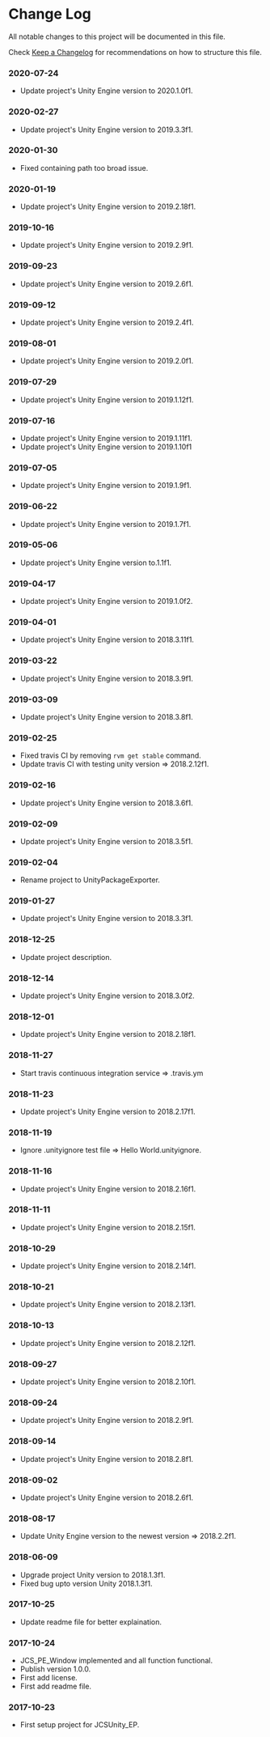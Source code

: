 # Change Log

All notable changes to this project will be documented in this file.

Check [Keep a Changelog](http://keepachangelog.com/) for recommendations on how to structure this file.


### 2020-07-24

* Update project's Unity Engine version to 2020.1.0f1.

### 2020-02-27

* Update project's Unity Engine version to 2019.3.3f1.

### 2020-01-30

* Fixed containing path too broad issue.

### 2020-01-19

* Update project's Unity Engine version to 2019.2.18f1.

### 2019-10-16

* Update project's Unity Engine version to 2019.2.9f1.

### 2019-09-23

* Update project's Unity Engine version to 2019.2.6f1.

### 2019-09-12

* Update project's Unity Engine version to 2019.2.4f1.

### 2019-08-01

* Update project's Unity Engine version to 2019.2.0f1.

### 2019-07-29

* Update project's Unity Engine version to 2019.1.12f1.

### 2019-07-16

* Update project's Unity Engine version to 2019.1.11f1.
* Update project's Unity Engine version to 2019.1.10f1

### 2019-07-05

* Update project's Unity Engine version to 2019.1.9f1.

### 2019-06-22

* Update project's Unity Engine version to 2019.1.7f1.

### 2019-05-06

* Update project's Unity Engine version to.1.1f1.

### 2019-04-17

* Update project's Unity Engine version to 2019.1.0f2.

### 2019-04-01

* Update project's Unity Engine version to 2018.3.11f1.

### 2019-03-22

* Update project's Unity Engine version to 2018.3.9f1.

### 2019-03-09

* Update project's Unity Engine version to 2018.3.8f1.

### 2019-02-25

* Fixed travis CI by removing `rvm get stable` command.
* Update travis CI with testing unity version => 2018.2.12f1.

### 2019-02-16

* Update project's Unity Engine version to 2018.3.6f1.

### 2019-02-09

* Update project's Unity Engine version to 2018.3.5f1.

### 2019-02-04

* Rename project to UnityPackageExporter.

### 2019-01-27

* Update project's Unity Engine version to 2018.3.3f1.

### 2018-12-25

* Update project description.

### 2018-12-14

* Update project's Unity Engine version to 2018.3.0f2.

### 2018-12-01

* Update project's Unity Engine version to 2018.2.18f1.

### 2018-11-27

* Start travis continuous integration service => .travis.ym

### 2018-11-23

* Update project's Unity Engine version to 2018.2.17f1.

### 2018-11-19

* Ignore .unityignore test file => Hello World.unityignore.

### 2018-11-16

* Update project's Unity Engine version to 2018.2.16f1.

### 2018-11-11

* Update project's Unity Engine version to 2018.2.15f1.

### 2018-10-29

* Update project's Unity Engine version to 2018.2.14f1.

### 2018-10-21

* Update project's Unity Engine version to 2018.2.13f1.

### 2018-10-13

* Update project's Unity Engine version to 2018.2.12f1.

### 2018-09-27

* Update project's Unity Engine version to 2018.2.10f1.

### 2018-09-24

* Update project's Unity Engine version to 2018.2.9f1.

### 2018-09-14

* Update project's Unity Engine version to 2018.2.8f1.

### 2018-09-02

* Update project's Unity Engine version to 2018.2.6f1.

### 2018-08-17

* Update Unity Engine version to the newest version => 2018.2.2f1.

### 2018-06-09

* Upgrade project Unity version to 2018.1.3f1.
* Fixed bug upto version Unity 2018.1.3f1.

### 2017-10-25

* Update readme file for better explaination.

### 2017-10-24

* JCS_PE_Window implemented and all function functional.
* Publish version 1.0.0.
* First add license.
* First add readme file.

### 2017-10-23

* First setup project for JCSUnity_EP.
